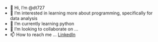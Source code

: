 - 👋 Hi, I’m @dt727
- 👀 I’m interested in learning more about programming, specifically for data analysis
- 🌱 I’m currently learning python
- 💞️ I’m looking to collaborate on ...
- 📫 How to reach me ... <a href="https://www.linkedin.com/in/darylumberger/">LinkedIn</a>

<!---
dt727/dt727 is a ✨ special ✨ repository because its `README.md` (this file) appears on your GitHub profile.
You can click the Preview link to take a look at your changes.
--->
